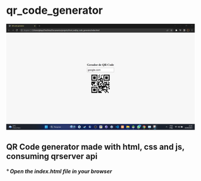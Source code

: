 # qr_code_generator

<div> <img src="https://raw.githubusercontent.com/gheysiell/images/master/qr_code_generator.png" /> </div>
<div> <h2> QR Code generator made with html, css and js, consuming qrserver api </h2> </div>
<div> <h5> ° Open the index.html file in your browser </h5> </div>